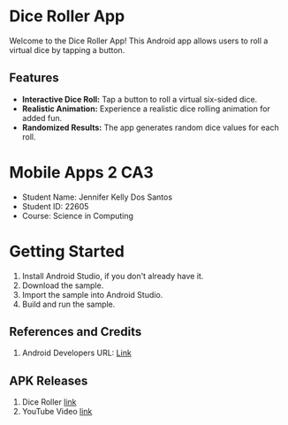 # Dice Roller App

Welcome to the Dice Roller App! This Android app allows 
users to roll a virtual dice by tapping a button.

## Features

- **Interactive Dice Roll:** Tap a button to roll a virtual six-sided dice.
- **Realistic Animation:** Experience a realistic dice rolling animation for added fun.
- **Randomized Results:** The app generates random dice values for each roll.

# Mobile Apps 2 CA3

- Student Name: Jennifer Kelly Dos Santos
- Student ID: 22605
- Course: Science in Computing

# Getting Started

1. Install Android Studio, if you don't already have it.
2. Download the sample.
3. Import the sample into Android Studio.
4. Build and run the sample.

## References and Credits

1.  Android Developers URL: [Link](https://developer.android.com/codelabs/basic-android-kotlin-compose-build-a-dice-roller-app#0)

## APK Releases

1. Dice Roller [link]()
2. YouTube Video [link](https://youtube.com/shorts/0bHkzqtIVhU)